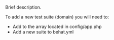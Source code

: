 
Brief description.

To add a new test suite (domain) you will need to:
- Add to the array located in config/app.php
- Add a new suite to behat.yml
